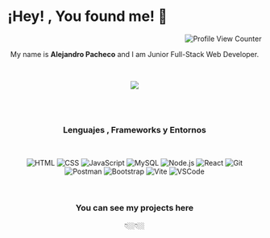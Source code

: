 # ¡Hey! , You found me! 🎯


<div align="right">

![Profile View Counter](https://komarev.com/ghpvc/?username=AlejandroPachec&color=00BFB2)

</div>

<div align="center">

  My name is <b>Alejandro Pacheco</b> and I am Junior Full-Stack Web Developer.

  <br/>

  [<img src="https://img.shields.io/badge/-Alejandro_Pacheco-red?style=flat-square&logo=Linkedin&logoColor=white&color=red&link=https://www.linkedin.com/in/alejandropachecoferro/)">](https://www.linkedin.com/in/alejandropachecoferro/)
 
</div>

<br/>


<br />

<h3  align="center">Lenguajes , Frameworks y Entornos</h3>

<br />

<div align="center">

  ![HTML](https://img.shields.io/badge/HTML5-E34F26?style=for-the-badge&logo=html5&logoColor=white)
  ![CSS](https://img.shields.io/badge/CSS3-1572B6?style=for-the-badge&logo=css3&logoColor=white)
  ![JavaScript](https://img.shields.io/badge/JavaScript-F7DF1E.svg?style=for-the-badge&logo=JavaScript&logoColor=black)
  ![MySQL](https://img.shields.io/badge/MySQL-005C84?style=for-the-badge&logo=mysql&logoColor=white)
  ![Node.js](https://img.shields.io/badge/Node.js-339933.svg?style=for-the-badge&logo=nodedotjs&logoColor=white)
  ![React](https://img.shields.io/badge/React-61DAFB.svg?style=for-the-badge&logo=React&logoColor=black)
  ![Git](https://img.shields.io/badge/GIT-E44C30?style=for-the-badge&logo=git&logoColor=white)
  ![Postman](https://img.shields.io/badge/Postman-FF6C37.svg?style=for-the-badge&logo=Postman&logoColor=white)
  ![Bootstrap](https://img.shields.io/badge/Bootstrap-7952B3.svg?style=for-the-badge&logo=Bootstrap&logoColor=white)
  ![Vite](https://img.shields.io/badge/Vite-646CFF.svg?style=for-the-badge&logo=Vite&logoColor=white)
  ![VSCode](https://img.shields.io/badge/Visual%20Studio%20Code-007ACC.svg?style=for-the-badge&logo=Visual-Studio-Code&logoColor=white)

</div>

<br />



<h3 align="center">
You can see my projects here
</h3>

<div align="center">👇🏼👇🏼</div>
<!---
AlejandroPachec/AlejandroPachec is a ✨ special ✨ repository because its `README.md` (this file) appears on your GitHub profile.
You can click the Preview link to take a look at your changes.
--->
